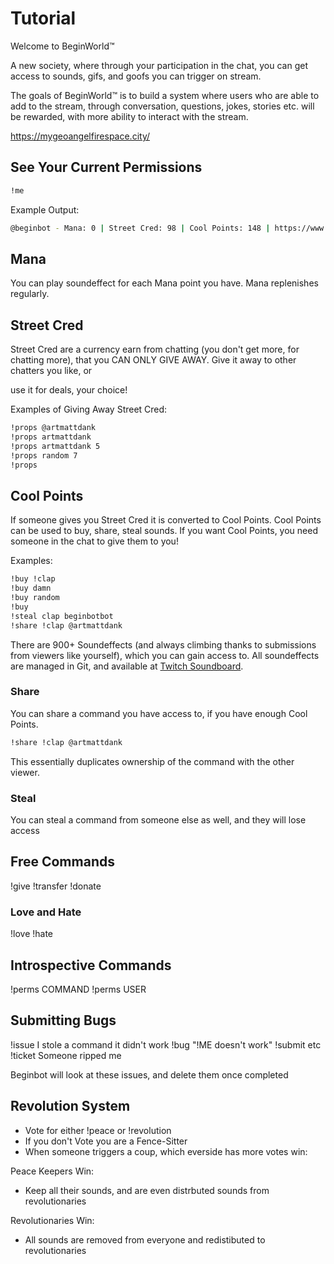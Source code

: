 # Tutorial

Welcome to BeginWorld™

A new society, where through your participation in the chat,
you can get access to sounds, gifs, and goofs you can trigger on stream.

The goals of BeginWorld™ is to build a system where users who
are able to add to the stream, through conversation, questions, jokes,
stories etc. will be rewarded, with more ability to interact with the stream.

<https://mygeoangelfirespace.city/>

## See Your Current Permissions

```bash
!me
```

Example Output:

```bash
@beginbot - Mana: 0 | Street Cred: 98 | Cool Points: 148 | https://www.beginworld.exchange/beginbot.html
```

## Mana

You can play soundeffect for each Mana point you have.
Mana replenishes regularly.

## Street Cred

Street Cred are a currency earn from chatting (you don't get more, for chatting
more), that you CAN ONLY GIVE AWAY. Give it away to other chatters you like, or

use it for deals, your choice!

Examples of Giving Away Street Cred:

```bash
!props @artmattdank
!props artmattdank
!props artmattdank 5
!props random 7
!props
```

## Cool Points

If someone gives you Street Cred it is converted to Cool Points.  Cool Points
can be used to buy, share, steal sounds. If you want Cool Points, you need
someone in the chat to give them to you!

Examples:

```bash
!buy !clap
!buy damn
!buy random
!buy
!steal clap beginbotbot
!share !clap @artmattdank
```

There are 900+ Soundeffects (and always climbing thanks to submissions from
viewers like yourself), which you can gain access to. All soundeffects are
managed in Git, and available at [Twitch Soundboard](https://github.com/davidbegin/twitch-soundboard).

### Share

You can share a command you have access to, if you have enough Cool Points.

```bash
!share !clap @artmattdank
```

This essentially duplicates ownership of the command with the other viewer.

### Steal

You can steal a command from someone else as well, and they will lose access

## Free Commands

!give
!transfer
!donate

### Love and Hate

!love
!hate

## Introspective Commands

!perms COMMAND
!perms USER

## Submitting Bugs

!issue I stole a command it didn't work
!bug "!ME doesn't work"
!submit etc
!ticket Someone ripped me

Beginbot will look at these issues, and delete them once completed

## Revolution System

- Vote for either !peace or !revolution
- If you don't Vote you are a Fence-Sitter
- When someone triggers a coup, which everside has more votes win:

Peace Keepers Win:

- Keep all their sounds, and are even distrbuted sounds from revolutionaries

Revolutionaries Win:

- All sounds are removed from everyone and redistibuted to revolutionaries
